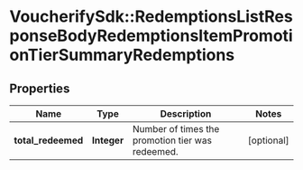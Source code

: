 # VoucherifySdk::RedemptionsListResponseBodyRedemptionsItemPromotionTierSummaryRedemptions

## Properties

| Name | Type | Description | Notes |
| ---- | ---- | ----------- | ----- |
| **total_redeemed** | **Integer** | Number of times the promotion tier was redeemed. | [optional] |

